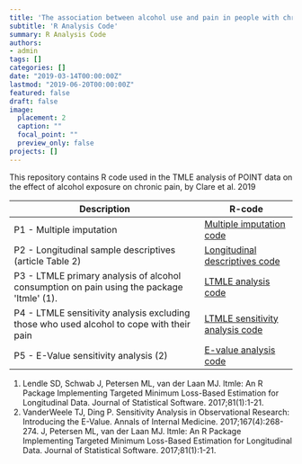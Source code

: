 ```yaml
---
title: 'The association between alcohol use and pain in people with chronic non-cancer pain prescribed pharmaceutical opioids – a prospective cohort study'
subtitle: 'R Analysis Code'
summary: R Analysis Code
authors:
- admin
tags: []
categories: []
date: "2019-03-14T00:00:00Z"
lastmod: "2019-06-20T00:00:00Z"
featured: false
draft: false
image:
  placement: 2
  caption: ""
  focal_point: ""
  preview_only: false
projects: []
---
```


This repository contains R code used in the TMLE analysis of POINT data on the effect of alcohol exposure on chronic pain, by Clare et al. 2019

| Description | R-code |
| --- | --- |
| P1 - Multiple imputation | [Multiple imputation code](Code/P1_multiple_imputation.R) |
| P2 - Longitudinal sample descriptives (article Table 2) | [Longitudinal descriptives code](Code/P2_descriptives.R) |
| P3 - LTMLE primary analysis of alcohol consumption on pain using the package 'ltmle' (1). | [LTMLE analysis code](Code/P3_ltmle_primary.R) |
| P4 - LTMLE sensitivity analysis excluding those who used alcohol to cope with their pain | [LTMLE sensitivity analysis code](Code/P4_ltmle_sensitivity.R) |
| P5 - E-Value sensitivity analysis (2) | [E-value analysis code](Code/P5_evalue_analysis.R) |


1. Lendle SD, Schwab J, Petersen ML, van der Laan MJ. ltmle: An R Package Implementing Targeted Minimum Loss-Based Estimation for Longitudinal Data. Journal of Statistical Software. 2017;81(1):1-21.
2. VanderWeele TJ, Ding P. Sensitivity Analysis in Observational Research: Introducing the E-Value. Annals of Internal Medicine. 2017;167(4):268-274.
J, Petersen ML, van der Laan MJ. ltmle: An R Package Implementing Targeted Minimum Loss-Based Estimation for Longitudinal Data. Journal of Statistical Software. 2017;81(1):1-21.
